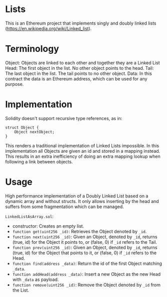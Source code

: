 # Lists

This is an Ethereum project that implements singly and doubly linked lists (https://en.wikipedia.org/wiki/Linked_list).

# Terminology
Object: Objects are linked to each other and together they are a Linked List
Head: The first object in the list. No other object points to the head.
Tail: The last object in the list. The tail points to no other object.
Data: In this contract the data is an Ethereum address, which can be used for any purpose.

# Implementation
Solidity doesn't support recursive type references, as in:
```
struct Object {
    Object nextObject;
}
```
This renders a traditional implementation of Linked Lists impossible. In this implementation all Objects are given an id and stored in a mapping instead. This results in an extra inefficiency of doing an extra mapping lookup when following a link between objects.

# Usage

High performance implementation of a Doubly Linked List based on a dynamic array and without structs. It only allows inserting by the head and suffers from some fragmentation which can be managed.

`LinkedListAsArray.sol`:
* constructor: Creates an empty list.
* `function get(uint256 _id)`: Retrieves the Object denoted by `_id`.
* `function next(uint256 _id)`: Given an Object, denoted by `_id`, returns (true, id) for the Object it points to, or (false, 0) if `_id` refers to the Tail.
* `function prev(uint256 _id)`: Given an Object, denoted by `_id`, returns (true, id) for the Object that points to it, or (false, 0) if `_id` refers to the Head.
* `function find(address _data)`: Return the id of the first Object matching `_data`.
* `function addHead(address _data)`: Insert a new Object as the new Head with `_data` as payload.
* `function remove(uint256 _id)`: Remove the Object denoted by `_id` from the List.